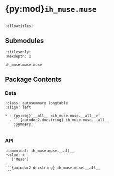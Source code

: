 # {py:mod}`ih_muse.muse`

```{py:module} ih_muse.muse
```

```{autodoc2-docstring} ih_muse.muse
:allowtitles:
```

## Submodules

```{toctree}
:titlesonly:
:maxdepth: 1

ih_muse.muse.muse
```

## Package Contents

### Data

````{list-table}
:class: autosummary longtable
:align: left

* - {py:obj}`__all__ <ih_muse.muse.__all__>`
  - ```{autodoc2-docstring} ih_muse.muse.__all__
    :summary:
    ```
````

### API

````{py:data} __all__
:canonical: ih_muse.muse.__all__
:value: >
   ['Muse']

```{autodoc2-docstring} ih_muse.muse.__all__
```

````
